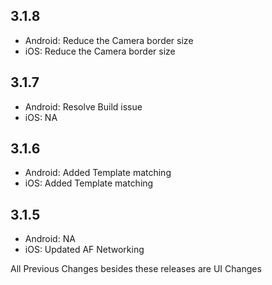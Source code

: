 ## 3.1.8
* Android: Reduce the Camera border size
* iOS: Reduce the Camera border size

## 3.1.7
* Android: Resolve Build issue
* iOS: NA

## 3.1.6
* Android: Added Template matching
* iOS: Added Template matching

## 3.1.5
* Android: NA
* iOS: Updated AF Networking

All Previous Changes besides these releases are UI Changes

